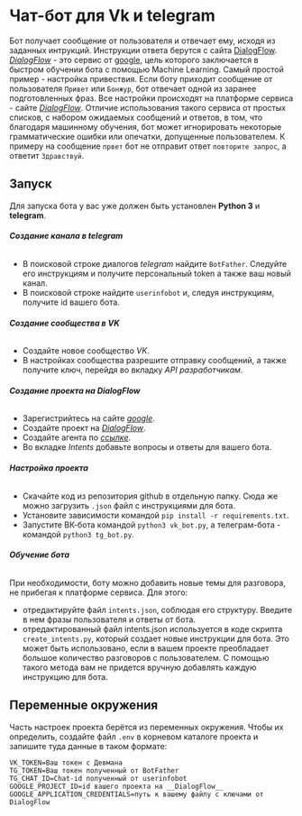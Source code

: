 # Чат-бот для Vk и telegram

Бот получает сообщение от пользователя и отвечает ему, исходя из заданных интрукций. Инструкции ответа берутся с сайта [DialogFlow](https://dialogflow.com). 
[_DialogFlow_](https://dialogflow.com) - это сервис от [google](https://google.com), цель которого заключается в быстром обучении бота с помощью Machine Learning. Самый простой пример - настройка привествия. Если боту приходит сообщение от пользователя `Привет` или `Бонжур`, бот отвечает одной из заранее подготовленных фраз. Все настройки происходят на платформе сервиса - сайте [_DialogFlow_](https://dialogflow.com). Отличие использования такого сервиса от простых списков, с набором ожидаемых сообщений и ответов, в том, что благодаря машинному обучения, бот может игнорировать некоторые грамматические ошибки или опечатки, допущенные пользователем. К примеру на сообщение `првет` бот не отправит ответ `повторите запрос`, а ответит `Здравствуй`.


## Запуск

Для запуска бота у вас уже должен быть установлен __Python 3__ и __telegram__.

###### **Создание канала в telegram**

- В поисковой строке диалогов _telegram_ найдите `BotFather`. Следуйте его инструкциям и получите персональный token а также ваш новый канал.
- В поисковой строке найдите `userinfobot` и, следуя инструкциям, получите id вашего бота.

###### **Создание сообщества в VK**
- Создайте новое сообщество _VK_. 
- В настройках сообщества разрешите отправку сообщений, а также получите ключ, перейдя во вкладку _API разработчикам_.

###### **Создание проекта на DialogFlow**
- Зарегистрийтесь на сайте [_google_](https://google.com).
- Создайте проект на [_DialogFlow_](https://cloud.google.com/dialogflow/docs/quick/setup).
- Создайте агента по [_ссылке_](https://cloud.google.com/dialogflow/docs/quick/build-agent).
- Во вкладке _Intents_ добавьте вопросы и ответы для вашего бота.

###### **Настройка проекта**
- Скачайте код из репозитория github в отдельную папку. Сюда же можно загрузить `.json` файл с инструкциями для бота.
- Установите зависимости командой `pip install -r requirements.txt`.
- Запустите ВК-бота командой `python3 vk_bot.py`, а телеграм-бота - командой `python3 tg_bot.py`. 

###### **Обучение бота**
При необходимости, боту можно добавить новые темы для разговора, не прибегая к платформе сервиса. Для этого: 
- отредактируйте файл `intents.json`, соблюдая его структуру. Введите в нем фразы пользователя и ответы от бота.
- отредактированный файл intents.json используется в коде скрипта `create_intents.py`, который создает новые инструкции для бота. Это может быть использовано, если в вашем проекте преобладает большое количество разговоров с пользователем. С помощью такого метода вам не придется вручную добавлять каждую инструкцию для бота.

## Переменные окружения
Часть настроек проекта берётся из переменных окружения. Чтобы их определить, создайте файл `.env` в корневом каталоге проекта и запишите туда данные в таком формате: 
```
VK_TOKEN=Ваш токен с Девмана
TG_TOKEN=Ваш токен полученный от BotFather
TG_CHAT_ID=Chat-id полученный от userinfobot
GOOGLE_PROJECT_ID=id вашего проекта на __DialogFlow__
GOOGLE_APPLICATION_CREDENTIALS=путь к вашему файлу с ключами от DialogFlow
```

